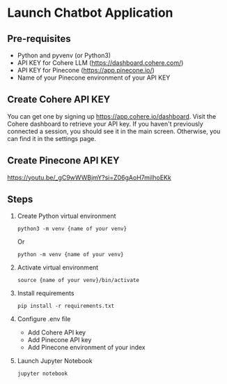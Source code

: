 # Launch Chatbot Application

## Pre-requisites
- Python and pyvenv (or Python3)
- API KEY for Cohere LLM (https://dashboard.cohere.com/)
- API KEY for Pinecone  (https://app.pinecone.io/)
- Name of your Pinecone environment of your API KEY


## Create Cohere API KEY
You can get one by signing up https://app.cohere.io/dashboard. Visit the Cohere dashboard to retrieve your API key. If you haven't previously connected a session, you should see it in the main screen. Otherwise, you can find it in the settings page.

## Create Pinecone API KEY

https://youtu.be/_gC9wWWBjmY?si=Z06gAoH7miIhoEKk

## Steps  
1. Create Python virtual environment
    ```
    python3 -m venv {name of your venv}
    ```
    Or
    ```
    python -m venv {name of your venv}
    ```
    
2. Activate virtual environment
    ```
    source {name of your venv}/bin/activate
    ```

3. Install requirements 
    ```
    pip install -r requirements.txt
    ```

4. Configure .env file
    - Add Cohere API key
    - Add Pinecone API key
    - Add Pinecone environment of your index
    
5. Launch Jupyter Notebook
    ``` 
    jupyter notebook
    ```
